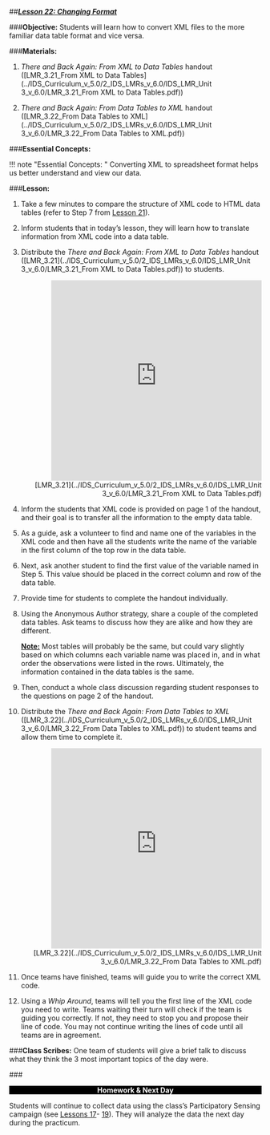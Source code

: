 ##***<u>Lesson 22: Changing Format</u>***

###**Objective:**
Students will learn how to convert XML files to the more familiar data table format and vice versa.

###**Materials:**
1. *There and Back Again: From XML to Data Tables* handout ([LMR_3.21_From XML to Data Tables](../IDS_Curriculum_v_5.0/2_IDS_LMRs_v_6.0/IDS_LMR_Unit 3_v_6.0/LMR_3.21_From XML to Data Tables.pdf))

2. *There and Back Again: From Data Tables to XML* handout ([LMR_3.22_From Data Tables to XML](../IDS_Curriculum_v_5.0/2_IDS_LMRs_v_6.0/IDS_LMR_Unit 3_v_6.0/LMR_3.22_From Data Tables to XML.pdf))

###**Essential Concepts:**

!!! note "Essential Concepts: "
    Converting XML to spreadsheet format helps us better understand and view our
    data.

###**Lesson:**
1. Take a few minutes to compare the structure of XML code to HTML data tables (refer to Step 7
from [Lesson 21](lesson21.md)).

2. Inform students that in today’s lesson, they will learn how to translate information from XML code
into a data table.

3. Distribute the *There and Back Again: From XML to Data Tables* handout ([LMR_3.21](../IDS_Curriculum_v_5.0/2_IDS_LMRs_v_6.0/IDS_LMR_Unit 3_v_6.0/LMR_3.21_From XML to Data Tables.pdf)) to students.
    <div align="right"><iframe src="https://docs.google.com/viewerng/viewer?url=https://curriculum.idsucla.org/IDS_Curriculum_v_5.0/2_IDS_LMRs_v_6.0/IDS_LMR_Unit 3_v_6.0/LMR_3.21_From XML to Data Tables.pdf&embedded=true" style=" width:420px;height:400px;" frameborder="0"></iframe><br>[LMR_3.21](../IDS_Curriculum_v_5.0/2_IDS_LMRs_v_6.0/IDS_LMR_Unit 3_v_6.0/LMR_3.21_From XML to Data Tables.pdf)</div>

4. Inform the students that XML code is provided on page 1 of the handout, and their goal is to
transfer all the information to the empty data table.

5. As a guide, ask a volunteer to find and name one of the variables in the XML code and then have
all the students write the name of the variable in the first column of the top row in the data table.

6. Next, ask another student to find the first value of the variable named in Step 5. This value should
be placed in the correct column and row of the data table.

7. Provide time for students to complete the handout individually.

8. Using the Anonymous Author strategy, share a couple of the completed data tables. Ask teams to
discuss how they are alike and how they are different.

    **<u>Note:</u>** Most tables will probably be the same, but could vary slightly based on which columns
    each variable name was placed in, and in what order the observations were listed in the rows.
    Ultimately, the information contained in the data tables is the same.

9. Then, conduct a whole class discussion regarding student responses to the questions on page 2
of the handout.

10. Distribute the *There and Back Again: From Data Tables to XML* ([LMR_3.22](../IDS_Curriculum_v_5.0/2_IDS_LMRs_v_6.0/IDS_LMR_Unit 3_v_6.0/LMR_3.22_From Data Tables to XML.pdf)) to student teams
and allow them time to complete it.
    <div align="right"><iframe src="https://docs.google.com/viewerng/viewer?url=https://curriculum.idsucla.org/IDS_Curriculum_v_5.0/2_IDS_LMRs_v_6.0/IDS_LMR_Unit 3_v_6.0/LMR_3.22_From Data Tables to XML.pdf&embedded=true" style=" width:420px;height:400px;" frameborder="0"></iframe><br>[LMR_3.22](../IDS_Curriculum_v_5.0/2_IDS_LMRs_v_6.0/IDS_LMR_Unit 3_v_6.0/LMR_3.22_From Data Tables to XML.pdf)</div>

11. Once teams have finished, teams will guide you to write the correct XML code.

12. Using a *Whip Around*, teams will tell you the first line of the XML code you need to write. Teams
waiting their turn will check if the team is guiding you correctly. If not, they need to stop you and
propose their line of code. You may not continue writing the lines of code until all teams are in
agreement.

###**Class Scribes:**
One team of students will give a brief talk to discuss what they think the 3 most important topics of the
day were.

###<p style="background: black; color: white; text-align: center;">**Homework & Next Day**</p>
Students will continue to collect data using the class’s Participatory Sensing campaign (see [Lessons 17](lesson17.md)-
[19](lesson19.md)). They will analyze the data the next day during the practicum.